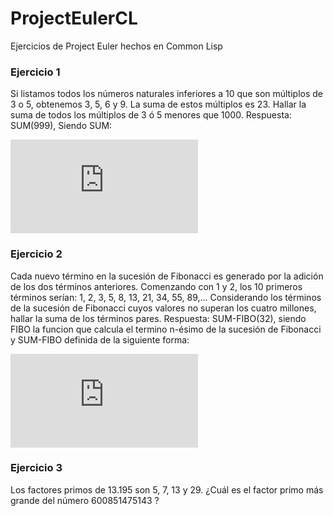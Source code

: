 ProjectEulerCL
==============

Ejercicios de Project Euler hechos en Common Lisp
### Ejercicio 1 
Si listamos todos los números naturales inferiores a 10 que son múltiplos de 3 o 5, obtenemos 3, 5, 6 y 9. La suma de estos múltiplos es 23. 
Hallar la suma de todos los múltiplos de 3 ó 5 menores que 1000.
Respuesta: SUM(999), Siendo SUM:

![](http://www.sciweavers.org/tex2img.php?eq=%20SUM%28n%29%20%3D%5Cbegin%7Bcases%7D0%20%26%20n%20%3D%200%5C%5Cn%20%2B%20SUM%28n%20-%201%29%20%26%20n%20%5Cequiv%200%20%283%29%20%20%5Cvee%20n%20%5Cequiv%200%20%285%29%20%5C%5C%20SUM%28n%20-%201%29%20%26%20%20%5Cneg%20%5Bn%20%5Cequiv%200%20%283%29%20%20%5Cvee%20n%20%5Cequiv%200%20%285%29%5D%20%5Cend%7Bcases%7D%20&bc=White&fc=Black&im=png&fs=12&ff=mathptmx&edit=0)

### Ejercicio 2
Cada nuevo término en la sucesión de Fibonacci es generado por la adición de los dos términos anteriores. Comenzando con 1 y 2, los 10 primeros términos serían: 1, 2, 3, 5, 8, 13, 21, 34, 55, 89,...
Considerando los términos de la sucesión de Fibonacci cuyos valores no superan los cuatro millones, hallar la suma de los términos pares.
Respuesta: SUM-FIBO(32), siendo FIBO la funcion que calcula el termino n-ésimo de la sucesión de Fibonacci y SUM-FIBO definida de la siguiente forma:

![](http://www.sciweavers.org/tex2img.php?eq=%20SUM-FIBO%20%3D%5Cbegin%7Bcases%7D0%20%26%20n%20%3D%200%5C%5CSUM-FIBO%28n%29%20%2B%20fibo%28n%29%20%26%20Par%28fibo%28n%29%29%20%5C%5C%20SUM-FIBO%28n-1%29%20%26%20%20Impar%28fibo%28n%29%29%5Cend%7Bcases%7D%20&bc=White&fc=Black&im=png&fs=12&ff=mathptmx&edit=0)

### Ejercicio 3
Los factores primos de 13.195 son 5, 7, 13 y 29.
¿Cuál es el factor primo más grande del número 600851475143 ?

